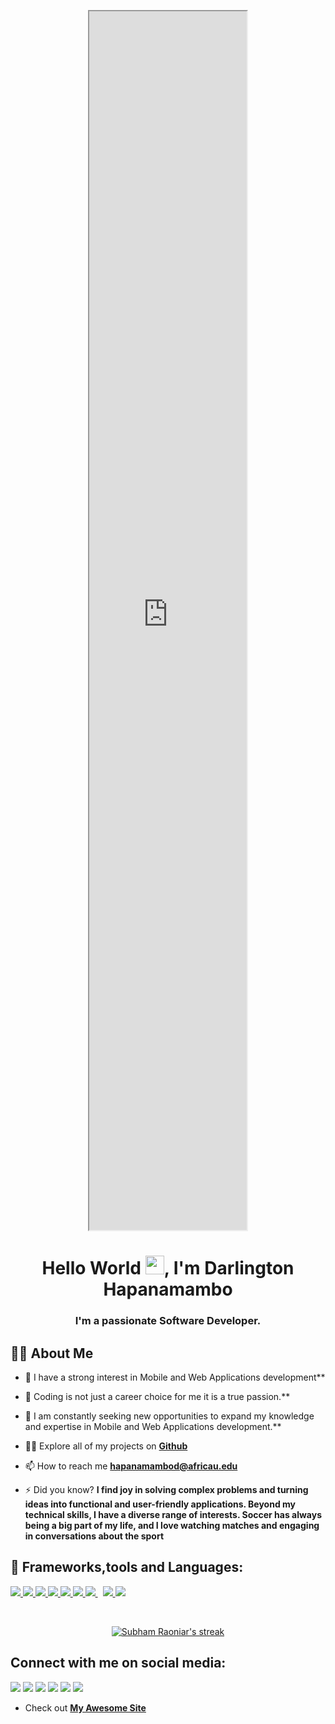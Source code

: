 <p align="center">
<iframe src="https://drive.google.com/file/d/1N8eACrf0Yst-wEXGU5K9-tCYD98xCu0o/preview" width="50%" height="50%" allow="autoplay"></iframe>
</p>

<h1 align="center">Hello World <img src="https://raw.githubusercontent.com/MartinHeinz/MartinHeinz/master/wave.gif" width="30px">, I'm Darlington Hapanamambo</h1>
<h3 align="center">I'm a passionate Software Developer.</h3>

## 🙋‍♂️ About Me

- 🔭 I have a strong interest in Mobile and Web Applications development**

- 🌱 Coding is not just a career choice for me it is a true passion.**

- 👯 I am constantly seeking new opportunities to expand my knowledge and expertise in Mobile and Web Applications development.**

- 👨‍💻 Explore all of my projects on **[Github](https://github.com/darlingtonhp)**

- 📫 How to reach me **hapanamambod@africau.edu**

- ⚡ Did you know? **I find joy in solving complex problems and turning ideas into functional and user-friendly applications.
     Beyond my technical skills, I have a diverse range of interests. Soccer has always being a big part of my life, and I 
     love watching matches and engaging in conversations about the sport**


## 🚀 Frameworks,tools and Languages:

<p align="left">
    <a href="https://code.visualstudio.com/"> <img src="https://cdn.icon-icons.com/icons2/2107/PNG/48/file_type_vscode_icon_130084.png"/> </a>
    <a href="https://flutter.dev/" target="_blank"> <img src="https://cdn.iconscout.com/icon/free/png-48/free-flutter-2038877-1720090.png?f=avif&w=256"/> </a> 
    <a href="https://developer.mozilla.org/en-US/docs/Web/JavaScript" target="_blank"> <img src="https://img.icons8.com/color/48/000000/javascript.png"/> </a> 
    <a href="https://docs.microsoft.com/en-us/dotnet/csharp/" target="_blank"> <img src="https://img.icons8.com/color/48/000000/c-sharp-logo.png"/> </a> 
    <a href="https://www.w3.org/html/" target="_blank"> <img src="https://img.icons8.com/color/48/000000/html-5.png"/> </a> 
    <a href="https://www.w3schools.com/css/" target="_blank"> <img src="https://img.icons8.com/color/48/000000/css3.png"/> </a> 
    <a style="padding-right:8px;" href="https://www.mysql.com/" target="_blank"> <img src="https://img.icons8.com/fluent/50/000000/mysql-logo.png"/> </a>
    <a href="https://firebase.google.com/" target="_blank"> <img src="https://img.icons8.com/color/48/000000/firebase.png"/> </a> 
    <a href="https://git-scm.com/" target="_blank"> <img src="https://img.icons8.com/color/48/000000/git.png"/> </a>
</p>

<!-- [![React Badge](https://img.shields.io/badge/-React-61DBFB?style=for-the-badge&labelColor=black&logo=react&logoColor=61DBFB)](#)  [![Javascript Badge](https://img.shields.io/badge/-Javascript-F0DB4F?style=for-the-badge&labelColor=black&logo=javascript&logoColor=F0DB4F)](#) [![Typescript Badge](https://img.shields.io/badge/-Typescript-007acc?style=for-the-badge&labelColor=black&logo=typescript&logoColor=007acc)](#) [![Nodejs Badge](https://img.shields.io/badge/-Nodejs-3C873A?style=for-the-badge&labelColor=black&logo=node.js&logoColor=3C873A)](#) [![GraphQL Badge](https://img.shields.io/badge/-GraphQl-e535ab?style=for-the-badge&labelColor=black&logo=node.js&logoColor=e535ab)](#) -->
<br/>

<p align="center">
    <a href="https://github.com/darlingtonhp/github-readme-streak-stats">
        <img title="🔥 Get streak stats for your profile at git.io/streak-stats" alt="Subham Raoniar's streak" src="https://github-readme-streak-stats.herokuapp.com/?user=SubhamRaoniar28&theme=black-ice&hide_border=true&stroke=0000&background=060A0CD0"/>
    </a>
</p>

## Connect with me on social media:
<p align="left">
<a href = "www.linkedin.com/in/darlingtonhp"><img src="https://img.icons8.com/fluent/48/000000/linkedin.png"/></a>
<a href = "hapanamambod@africau.edu"><img src="https://img.icons8.com/fluency/48/000000/gmail-new.png"/></a>
<a href = "https://stackoverflow.com/users/14339632/darlingtonhp"><img src="https://img.icons8.com/color/48/000000/stackoverflow.png"/></a>
<a href = "https://www.facebook.com/darlhp/"><img src="https://img.icons8.com/color/48/000000/facebook-new.png"/></a>
<a href = "https://www.instagram.com/darlingtonhp/"><img src="https://img.icons8.com/?size=48&id=32323&format=png"/></a>
<a href = "https://x.com/_darlingtonhp"><img src="https://img.icons8.com/?size=48&id=13963&format=png"/></a>
</p>
 
- Check out **[My Awesome Site](https://darlingtonhp.github.io/darlingtonhp.io/)**



